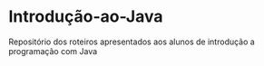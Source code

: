 # Introdução-ao-Java
Repositório dos roteiros apresentados aos alunos de introdução a programação com Java
